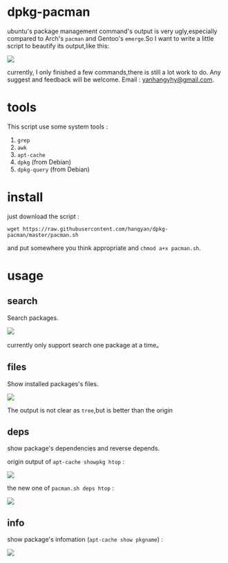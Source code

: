 # dpkg-pacman

ubuntu's package management command's output is very ugly,especially compared to 
Arch's `pacman` and Gentoo's `emerge`.So I want to write a little script to beautify its
output,like this:

![](https://raw.github.com/hangyan/dpkg-pacman/master/images/compare.png)


currently, I only finished a few commands,there is still a lot work to do. Any
suggest and feedback will be welcome. Email :
[yanhangyhy@gmail.com](mailto:yanhangyhy@gmail.com).

# tools

This script use some system tools :

1. `grep`
2. `awk` 
3. `apt-cache`
4. `dpkg` (from Debian)
5. `dpkg-query` (from Debian)



# install

just download the script :

    wget https://raw.githubusercontent.com/hangyan/dpkg-pacman/master/pacman.sh

and put somewhere you think appropriate and `chmod a+x pacman.sh`.


# usage

## search

Search packages.

![](https://raw.github.com/hangyan/dpkg-pacman/master/images/search.png)

currently only support search one package at a time。


## files

Show installed packages's files.

![](https://raw.github.com/hangyan/dpkg-pacman/master/images/files.png)

The output is not clear as `tree`,but is better than the origin


## deps

show package's dependencies and reverse depends.

origin output of `apt-cache showpkg htop` :

![](https://raw.github.com/hangyan/dpkg-pacman/master/images/origin-deps.png)

the new one of `pacman.sh deps htop` :

![](https://raw.github.com/hangyan/dpkg-pacman/master/images/deps.png)



## info

show package's infomation (`apt-cache show pkgname`) :

![](https://raw.github.com/hangyan/dpkg-pacman/master/images/info.png)


